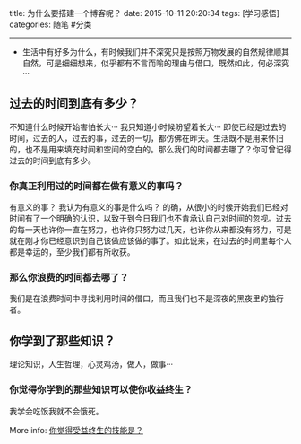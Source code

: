 title: 为什么要搭建一个博客呢？
date: 2015-10-11 20:20:34
tags: [学习感悟]
categories: 随笔 #分类

---
* 生活中有好多为什么，有时候我们并不深究只是按照万物发展的自然规律顺其自然，可是细细想来，似乎都有不言而喻的理由与借口，既然如此，何必深究···

## 过去的时间到底有多少？
不知道什么时候开始害怕长大···
我只知道小时候盼望着长大···
即使已经是过去的时间，过去的人，过去的事，过去的一切，都仿佛在昨天。生活既不是用来怀旧的，也不是用来填充时间和空间的空白的。那么我们的时间都去哪了？你可曾记得过去的时间到底有多少。

### 你真正利用过的时间都在做有意义的事吗？
有意义的事？
我认为有意义的事是什么吗？
的确，从很小的时候开始我们已经对时间有了一个明确的认识，以致于到今日我们也不肯承认自己对时间的忽视。过去的每一天也许你一直在努力，也许你只努力过几天，也许你从来都没有努力，可是就在刚才你已经意识到自己该做应该做的事了。如此说来，在过去的时间里每个人都是幸运的，至少我们都有所收获。

### 那么你浪费的时间都去哪了？
我们是在浪费时间中寻找利用时间的借口，而且我们也不是深夜的黑夜里的独行者。


## 你学到了那些知识？
理论知识，人生哲理，心灵鸡汤，做人，做事···

### 你觉得你学到的那些知识可以使你收益终生？
我学会吃饭我就不会饿死。

More info: [你觉得受益终生的技能是？](http://www.zhihu.com/question/20448329)
